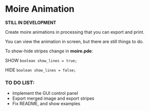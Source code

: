 # Moire Animation

**STILL IN DEVELOPMENT**

Create moire animations in processing that you can export and print.

You can view the animation in screen, but there are still things to do.


To show-hide stripes change in **moire.pde**:

SHOW `boolean show_lines = true;`

HIDE `boolean show_lines = false;`

### TO DO LIST:
- Implement the GUI control panel
- Export merged image and export stripes
- Fix README, and show examples
